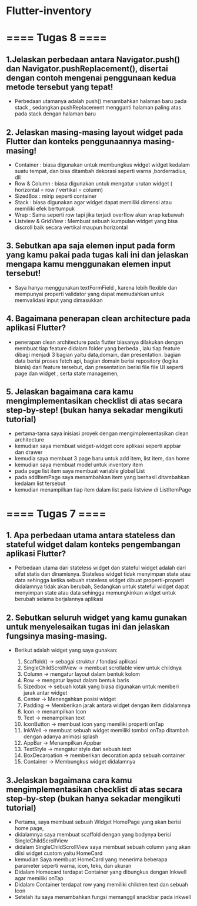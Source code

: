 # Flutter-inventory

# ==== Tugas 8 ====

## 1.Jelaskan perbedaan antara Navigator.push() dan Navigator.pushReplacement(), disertai dengan contoh mengenai penggunaan kedua metode tersebut yang tepat!

- Perbedaan utamanya adalah push() menambahkan halaman baru pada stack , sedangkan pushReplacement mengganti halaman paling atas pada stack dengan halaman baru

## 2. Jelaskan masing-masing layout widget pada Flutter dan konteks penggunaannya masing-masing!

- Container : biasa digunakan untuk membungkus widget widget kedalam suatu tempat, dan bisa ditambah dekorasi seperti warna ,borderradius, dll
- Row & Column : biasa digunakan untuk mengatur urutan widget ( horizontal = row / vertikal = column)
- SizedBox : mirip seperti container
- Stack : biasa digunakan agar widget dapat memiliki dimensi atau memiliki efek bertumpuk
- Wrap : Sama seperti row tapi jika terjadi overflow akan wrap kebawah
- Listview & GridView : Membuat sebuah kumpulan widget yang bisa discroll baik secara vertikal maupun horizontal

## 3. Sebutkan apa saja elemen input pada form yang kamu pakai pada tugas kali ini dan jelaskan mengapa kamu menggunakan elemen input tersebut!

- Saya hanya menggunakan textFormField , karena lebih flexible dan mempunyai properti validator yang dapat memudahkan untuk memvalidasi input yang dimasukkan

## 4. Bagaimana penerapan clean architecture pada aplikasi Flutter?

- penerapan clean architecture pada flutter biasanya dilakukan dengan membuat tiap feature didalam folder yang berbeda , lalu tiap feature dibagi menjadi 3 bagian yaitu data,domain, dan presentation. bagian data berisi proses fetch api, bagian domain berisi repository (logika bisnis) dari feature tersebut, dan presentation berisi file file UI seperti page dan widget , serta state managemen,

## 5. Jelaskan bagaimana cara kamu mengimplementasikan checklist di atas secara step-by-step! (bukan hanya sekadar mengikuti tutorial)

- pertama-tama saya inisiasi proyek dengan mengimplementasikan clean architecture
- kemudian saya membuat widget-widget core aplikasi seperti appbar dan drawer
- kemudia saya membuat 3 page baru untuk add item, list item, dan home
- kemudian saya membuat model untuk inventory item
- pada page list item saya membuat variable global List<InventoryItem>
- pada addItemPage saya menambahkan item yang berhasil ditambahkan kedalam list tersebut
- kemudian menampilkan tiap item dalam list pada listview di ListItemPage

# ==== Tugas 7 ====

## 1. Apa perbedaan utama antara stateless dan stateful widget dalam konteks pengembangan aplikasi Flutter?

- Perbedaan utama dari stateless widget dan stateful widget adalah dari sifat statis dan dinamisnya. Stateless widget tidak menyimpan state atau data sehingga ketika sebuah stateless widget dibuat properti-properti didalamnya tidak akan berubah, Sedangkan untuk stateful widget dapat menyimpan state atau data sehingga memungkinkan widget untuk berubah selama berjalannya aplikasi

## 2. Sebutkan seluruh widget yang kamu gunakan untuk menyelesaikan tugas ini dan jelaskan fungsinya masing-masing.

- Berikut adalah widget yang saya gunakan:

  1. Scaffold() -> sebagai struktur / fondasi aplikasi
  2. SingleChildScrollView -> membuat scrollable view untuk childnya
  3. Column -> mengatur layout dalam bentuk kolom
  4. Row -> mengatur layout dalam bentuk baris
  5. Sizedbox -> sebuah kotak yang biasa digunakan untuk memberi jarak antar widget
  6. Center -> Menengahkan posisi widget
  7. Padding -> Memberikan jarak antara widget dengan item didalamnya
  8. Icon -> menampilkan Icon
  9. Text -> menampilkan text
  10. IconButton -> membuat icon yang memiliki properti onTap
  11. InkWell -> membuat sebuah widget memiliki tombol onTap ditambah dengan adanya animasi splash
  12. AppBar -> Menampilkan Appbar
  13. TextStyle -> mengatur style dari sebuah text
  14. BoxDecaroation -> memberikan decoration apda sebuah container
  15. Container -> Membungkus widget didalamnya

## 3.Jelaskan bagaimana cara kamu mengimplementasikan checklist di atas secara step-by-step (bukan hanya sekadar mengikuti tutorial)

- Pertama, saya membuat sebuah Widget HomePage yang akan berisi home page,
- didalamnya saya membuat scaffold dengan yang bodynya berisi SingleChildScrollView
- didalam SingleChildScrollView saya membuat sebuah column yang akan diisi widget custom yaitu HomeCard
- kemudian Saya membuat HomeCard yang menerima beberapa parameter seperti warna, icon, teks, dan ukuran
- Didalam Homecard terdapat Container yang dibungkus dengan Inkwell agar memiliki onTap
- Didalam Container terdapat row yang memiliki children text dan sebuah Icon
- Setelah itu saya menambahkan fungsi memanggil snackbar pada inkwell
